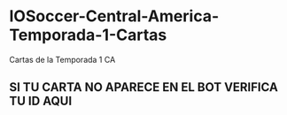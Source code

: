 # IOSoccer-Central-America-Temporada-1-Cartas
Cartas de la Temporada 1 CA


## SI TU CARTA NO APARECE EN EL BOT VERIFICA TU ID AQUI
